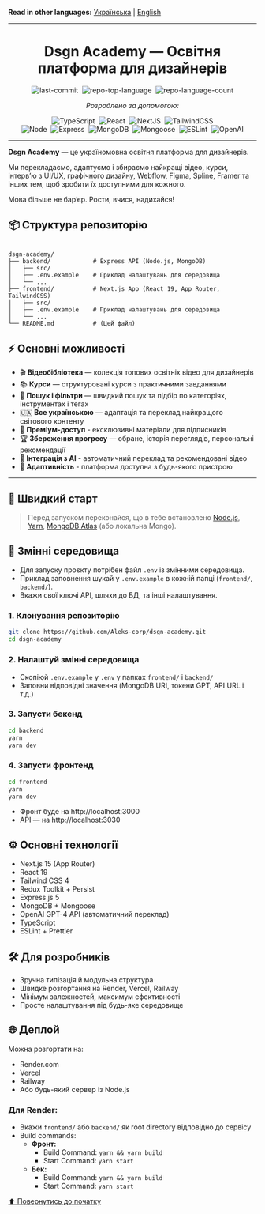 **Read in other languages:** [Українська](README.md) | [English](README.en.md)

---

<div align="center" class="text-center" id="start"><h1>Dsgn Academy — Освітня платформа для дизайнерів</h1> 
<img alt="last-commit" src="https://img.shields.io/github/last-commit/Aleks-corp/dsgn-academy?style=flat&logo=git&logoColor=white&color=0080ff" class="inline-block mx-1" style="margin: 0px 2px;"> 
<img alt="repo-top-language" src="https://img.shields.io/github/languages/top/Aleks-corp/dsgn-academy?style=flat&color=0080ff" class="inline-block mx-1" style="margin: 0px 2px;"> 
<img alt="repo-language-count" src="https://img.shields.io/github/languages/count/Aleks-corp/dsgn-academy?style=flat&color=0080ff" class="inline-block mx-1" style="margin: 0px 2px;"> 
<p><em>Розроблено за допомогою:</em></p> 
<img alt="TypeScript" src="https://img.shields.io/badge/TypeScript-3178C6.svg?style=flat&logo=TypeScript&logoColor=white" class="inline-block mx-1" style="margin: 0px 2px;"> 
<img alt="React" src="https://img.shields.io/badge/React-61DAFB.svg?style=flat&logo=React&logoColor=black" class="inline-block mx-1" style="margin: 0px 2px;"> 
<img alt="NextJS" src="https://img.shields.io/badge/next.js-000000?style=flat&logo=nextdotjs&logoColor=white" class="inline-block mx-1" style="margin: 0px 2px;"> 
<img alt="TailwindCSS" src="https://img.shields.io/badge/TailwindCSS-06B6D4.svg?style=flat&logo=tailwindcss&logoColor=white" class="inline-block mx-1" style="margin: 0px 2px;"> 
<br>
<img alt="Node" src="https://img.shields.io/badge/node.js-339933?style=flat&logo=Node.js&logoColor=white" class="inline-block mx-1" style="margin: 0px 2px;"> 
<img alt="Express" src="https://img.shields.io/badge/Express-000000?style=flat&logo=express&logoColor=white" class="inline-block mx-1" style="margin: 0px 2px;"> 
<img alt="MongoDB" src="https://img.shields.io/badge/MongoDB-47A248.svg?style=flat&logo=mongodb&logoColor=white" class="inline-block mx-1" style="margin: 0px 2px;"> 
<img alt="Mongoose" src="https://img.shields.io/badge/Mongoose-F04D35.svg?style=flat&logo=Mongoose&logoColor=white" class="inline-block mx-1" style="margin: 0px 2px;"> 
<img alt="ESLint" src="https://img.shields.io/badge/ESLint-4B32C3.svg?style=flat&logo=ESLint&logoColor=white" class="inline-block mx-1" style="margin: 0px 2px;"> 
<img alt="OpenAI" src="https://img.shields.io/badge/OpenAI-412991.svg?style=flat&logo=OpenAI&logoColor=white" class="inline-block mx-1" style="margin: 0px 2px;"> </div>

---

**Dsgn Academy** — це україномовна освітня платформа для дизайнерів.

Ми перекладаємо, адаптуємо і збираємо найкращі відео, курси, інтерв’ю з UI/UX, графічного дизайну, Webflow, Figma, Spline, Framer та інших тем, щоб зробити їх доступними для кожного.

Мова більше не бар’єр. Рости, вчися, надихайся!

## 📦 Cтруктура репозиторію

```

dsgn-academy/
├── backend/            # Express API (Node.js, MongoDB)
│   ├── src/
│   ├── .env.example    # Приклад налаштувань для середовища
│   └── ...
├── frontend/           # Next.js App (React 19, App Router, TailwindCSS)
│   ├── src/
│   ├── .env.example    # Приклад налаштувань для середовища
│   └── ...
└── README.md           # (Цей файл)

```

## ⚡️ Основні можливості

- 🎬 **Відеобібліотека** — колекція топових освітніх відео для дизайнерів
- 📚 **Курси** — структуровані курси з практичними завданнями
- 🔎 **Пошук і фільтри** — швидкий пошук та підбір по категоріях, інструментах і тегах
- 🇺🇦 **Все українською** — адаптація та переклад найкращого світового контенту
- 💎 **Преміум-доступ** - ексклюзивні матеріали для підписників
- 🏆 **Збереження прогресу** — обране, історія переглядів, персональні рекомендації
- 🦾 **Інтеграція з AI** - автоматичний переклад та рекомендовані відео
- 📲 **Адаптивність** - платформа доступна з будь-якого пристрою

---

## 🚀 Швидкий старт

> Перед запуском переконайся, що в тебе встановлено [Node.js](https://nodejs.org/), [Yarn](https://yarnpkg.com/), [MongoDB Atlas](https://www.mongodb.com/cloud/atlas) (або локальна Mongo).

## 🌱 Змінні середовища

- Для запуску проєкту потрібен файл `.env` із змінними середовища.
- Приклад заповнення шукай у `.env.example` в кожній папці (`frontend/`, `backend/`).
- Вкажи свої ключі API, шляхи до БД, та інші налаштування.

### 1. Клонування репозиторію

```bash
git clone https://github.com/Aleks-corp/dsgn-academy.git
cd dsgn-academy
```

### 2. Налаштуй змінні середовища

- Скопіюй `.env.example` у `.env` у папках `frontend/` і `backend/`
- Заповни відповідні значення (MongoDB URI, токени GPT, API URL і т.д.)

### 3. Запусти бекенд

```bash
cd backend
yarn
yarn dev
```

### 4. Запусти фронтенд

```bash
cd frontend
yarn
yarn dev
```

- Фронт буде на http://localhost:3000
- API — на http://localhost:3030

## ⚙️ Основні технології

- Next.js 15 (App Router)
- React 19
- Tailwind CSS 4
- Redux Toolkit + Persist
- Express.js 5
- MongoDB + Mongoose
- OpenAI GPT-4 API (автоматичний переклад)
- TypeScript
- ESLint + Prettier

## 🛠️ Для розробників

- Зручна типізація й модульна структура
- Швидке розгортання на Render, Vercel, Railway
- Мінімум залежностей, максимум ефективності
- Просте налаштування під будь-яке середовище

## 🌐 Деплой

Можна розгортати на:

- Render.com
- Vercel
- Railway
- Або будь-який сервер із Node.js

### Для Render:

- Вкажи `frontend/` або `backend/` як root directory відповідно до сервісу
- Build commands:
  - **Фронт:**
    - Build Command: `yarn && yarn build`
    - Start Command: `yarn start`
  - **Бек:**
    - Build Command: `yarn && yarn build`
    - Start Command: `yarn start`

[⬆️ Повернутись до початку](#start)
